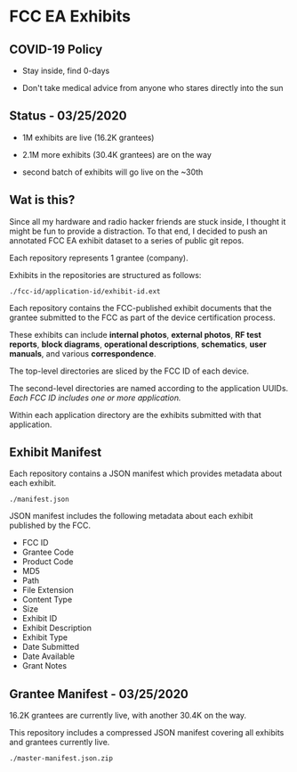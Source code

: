 # FCC EA Exhibits

## COVID-19 Policy

- Stay inside, find 0-days

- Don't take medical advice from anyone who stares directly into the sun

## Status - 03/25/2020

- 1M exhibits are live (16.2K grantees)

- 2.1M more exhibits (30.4K grantees) are on the way

- second batch of exhibits will go live on the ~30th

## Wat is this?

Since all my hardware and radio hacker friends are stuck inside, I thought it might be fun to provide a distraction. To that end, I decided to push an annotated FCC EA exhibit dataset to a series of public git repos.

Each repository represents 1 grantee (company).

Exhibits in the repositories are structured as follows:

```
./fcc-id/application-id/exhibit-id.ext
```

Each repository contains the FCC-published exhibit documents that the grantee submitted to the FCC as part of the device certification process.

These exhibits can include **internal photos**, **external photos**, **RF test reports**, **block diagrams**, **operational descriptions**, **schematics**, **user manuals**, and various **correspondence**.

The top-level directories are sliced by the FCC ID of each device.

The second-level directories are named according to the application UUIDs. *Each FCC ID includes one or more application.*

Within each application directory are the exhibits submitted with that application. 

## Exhibit Manifest

Each repository contains a JSON manifest which provides metadata about each exhibit.

```
./manifest.json
```

JSON manifest includes the following metadata about each exhibit published by the FCC.

- FCC ID
- Grantee Code
- Product Code
- MD5
- Path
- File Extension
- Content Type
- Size
- Exhibit ID
- Exhibit Description
- Exhibit Type
- Date Submitted
- Date Available
- Grant Notes

## Grantee Manifest - 03/25/2020

16.2K grantees are currently live, with another 30.4K on the way.

This repository includes a compressed JSON manifest covering all exhibits and grantees currently live.

```
./master-manifest.json.zip
```

